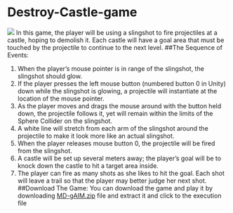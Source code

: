 # Destroy-Castle-game
![](nm639DFOMA.gif)
In this game, the player will be using a slingshot to fire projectiles at a castle, hoping
to demolish it. Each castle will have a goal area that must be touched by the projectile
to continue to the next level.
##The Sequence of Events:
1. When the player’s mouse pointer is in range of the slingshot, the slingshot
should glow.<br/>
2. If the player presses the left mouse button (numbered button 0 in Unity) down
while the slingshot is glowing, a projectile will instantiate at the location of the
mouse pointer.<br/>
3. As the player moves and drags the mouse around with the button held down, the
projectile follows it, yet will remain within the limits of the Sphere Collider on
the slingshot.<br/>
4. A white line will stretch from each arm of the slingshot around the projectile to
make it look more like an actual slingshot.<br/>
5. When the player releases mouse button 0, the projectile will be fired from the
slingshot.<br/>
6. A castle will be set up several meters away; the player’s goal will be to knock
down the castle to hit a target area inside.<br/>
7. The player can fire as many shots as she likes to hit the goal. Each shot will
leave a trail so that the player may better judge her next shot.<br/>
##Download The Game:
You can download the game and play it by downloading [MD-gAIM.zip](MD%20gAIM.zip) file and extract it and click to the execution file
